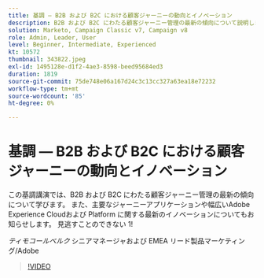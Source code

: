```yaml
---
title: 基調 — B2B および B2C における顧客ジャーニーの動向とイノベーション
description: B2B および B2C にわたる顧客ジャーニー管理の最新の傾向について説明します。
solution: Marketo, Campaign Classic v7, Campaign v8
role: Admin, Leader, User
level: Beginner, Intermediate, Experienced
kt: 10572
thumbnail: 343822.jpeg
exl-id: 1495128e-d1f2-4ae3-8598-beed95684ed3
duration: 1819
source-git-commit: 75de748e06a167d24c3c13cc327a63ea18e72232
workflow-type: tm+mt
source-wordcount: '85'
ht-degree: 0%

---
```


# 基調 — B2B および B2C における顧客ジャーニーの動向とイノベーション

この基調講演では、B2B および B2C にわたる顧客ジャーニー管理の最新の傾向について学びます。 また、主要なジャーニーアプリケーションや幅広いAdobe Experience Cloudおよび Platform に関する最新のイノベーションについてもお知らせします。 見逃すことのできない 1!

*ティモコールベルク* シニアマネージャおよび EMEA リード製品マーケティング/Adobe

>[!VIDEO](https://video.tv.adobe.com/v/343822/?quality=12&learn=on)

